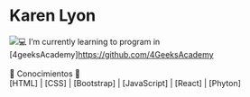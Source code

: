 <h1>Karen Lyon</h1>

![](https://th.bing.com/th/id/OIG.YKHxZqkE2vdpTMZLP0fJ?w=400&h=400&rs=1&pid=ImgDetMain)💻 I’m currently learning to program in [4geeksAcademy]https://github.com/4GeeksAcademy <br><br> 📖 Conocimientos 👀<br>  [HTML] | [CSS] | [Bootstrap] | [JavaScript] |  [React] | [Phyton] <br><br>




